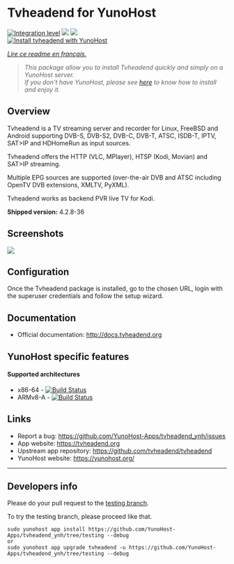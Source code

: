 # Tvheadend for YunoHost

[![Integration level](https://dash.yunohost.org/integration/tvheadend.svg)](https://dash.yunohost.org/appci/app/tvheadend) ![](https://ci-apps.yunohost.org/ci/badges/tvheadend.status.svg) ![](https://ci-apps.yunohost.org/ci/badges/tvheadend.maintain.svg)  
[![Install tvheadend with YunoHost](https://install-app.yunohost.org/install-with-yunohost.png)](https://install-app.yunohost.org/?app=tvheadend)

*[Lire ce readme en français.](./README_fr.md)*

> *This package allow you to install Tvheadend quickly and simply on a YunoHost server.  
If you don't have YunoHost, please see [here](https://yunohost.org/#/install) to know how to install and enjoy it.*

## Overview
Tvheadend is a TV streaming server and recorder for Linux, FreeBSD and Android supporting DVB-S, DVB-S2, DVB-C, DVB-T, ATSC, ISDB-T, IPTV, SAT>IP and HDHomeRun as input sources.

Tvheadend offers the HTTP (VLC, MPlayer), HTSP (Kodi, Movian) and SAT>IP streaming.

Multiple EPG sources are supported (over-the-air DVB and ATSC including OpenTV DVB extensions, XMLTV, PyXML).

Tvheadend works as backend PVR live TV for Kodi.

**Shipped version:** 4.2.8-36

## Screenshots

![](http://docs.tvheadend.org/images/overall_screenshot.png)

## Configuration

Once the Tvheadend package is installed, go to the chosen URL, login with the superuser credentials and follow the setup wizard.

## Documentation

 * Official documentation: http://docs.tvheadend.org

## YunoHost specific features

#### Supported architectures

* x86-64 - [![Build Status](https://ci-apps.yunohost.org/ci/logs/tvheadend%20%28Apps%29.svg)](https://ci-apps.yunohost.org/ci/apps/tvheadend/)
* ARMv8-A - [![Build Status](https://ci-apps-arm.yunohost.org/ci/logs/tvheadend%20%28Apps%29.svg)](https://ci-apps-arm.yunohost.org/ci/apps/tvheadend/)

## Links

 * Report a bug: https://github.com/YunoHost-Apps/tvheadend_ynh/issues
 * App website: https://tvheadend.org
 * Upstream app repository: https://github.com/tvheadend/tvheadend
 * YunoHost website: https://yunohost.org/

---

## Developers info

Please do your pull request to the [testing branch](https://github.com/YunoHost-Apps/tvheadend_ynh/tree/testing).

To try the testing branch, please proceed like that.
```
sudo yunohost app install https://github.com/YunoHost-Apps/tvheadend_ynh/tree/testing --debug
or
sudo yunohost app upgrade tvheadend -u https://github.com/YunoHost-Apps/tvheadend_ynh/tree/testing --debug
```

